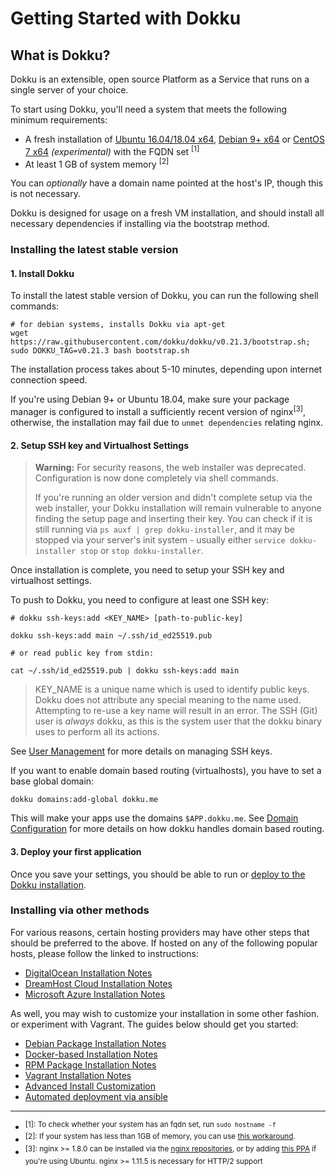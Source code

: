 # Getting Started with Dokku

## What is Dokku?

Dokku is an extensible, open source Platform as a Service that runs on a single server of your choice.

To start using Dokku, you'll need a system that meets the following minimum requirements:

- A fresh installation of [Ubuntu 16.04/18.04 x64](https://www.ubuntu.com/download), [Debian 9+ x64](https://www.debian.org/distrib/) or [CentOS 7 x64](https://www.centos.org/download/) *(experimental)* with the FQDN set <sup>[1]</sup>
- At least 1 GB of system memory <sup>[2]</sup>

You can *optionally* have a domain name pointed at the host's IP, though this is not necessary.

Dokku is designed for usage on a fresh VM installation, and should install all necessary dependencies if installing via the bootstrap method.

### Installing the latest stable version

#### 1. Install Dokku

To install the latest stable version of Dokku, you can run the following shell commands:

```shell
# for debian systems, installs Dokku via apt-get
wget https://raw.githubusercontent.com/dokku/dokku/v0.21.3/bootstrap.sh;
sudo DOKKU_TAG=v0.21.3 bash bootstrap.sh
```

The installation process takes about 5-10 minutes, depending upon internet connection speed.

If you're using Debian 9+ or Ubuntu 18.04, make sure your package manager is configured to install a sufficiently recent version of nginx<sup>[3]</sup>, otherwise, the installation may fail due to `unmet dependencies` relating nginx.

#### 2. Setup SSH key and Virtualhost Settings

> **Warning:** For security reasons, the web installer was deprecated.
> Configuration is now done completely via shell commands.
>
> If you're running an older version and didn't complete setup via the web
> installer, your Dokku installation will remain vulnerable to anyone finding
> the setup page and inserting their key. You can check if it is still running
> via `ps auxf | grep dokku-installer`, and it may be stopped via your server's
> init system - usually either `service dokku-installer stop` or `stop
> dokku-installer`.

Once installation is complete, you need to setup your SSH key and virtualhost
settings.

To push to Dokku, you need to configure at least one SSH key:

```shell
# dokku ssh-keys:add <KEY_NAME> [path-to-public-key]

dokku ssh-keys:add main ~/.ssh/id_ed25519.pub

# or read public key from stdin:

cat ~/.ssh/id_ed25519.pub | dokku ssh-keys:add main
```

> KEY_NAME is a unique name which is used to identify public keys. Dokku does
> not attribute any special meaning to the name used. Attempting to re-use a
> key name will result in an error. The SSH (Git) user is *always* dokku, as this
> is the system user that the dokku binary uses to perform all its actions.

See [User Management](/docs/deployment/user-management.md#adding-ssh-keys) for
more details on managing SSH keys.

If you want to enable domain based routing (virtualhosts), you have to set a
base global domain:

```shell
dokku domains:add-global dokku.me
```

This will make your apps use the domains `$APP.dokku.me`. See [Domain
Configuration](/docs/configuration/domains.md) for more details on how dokku
handles domain based routing.

#### 3. Deploy your first application

Once you save your settings, you should be able to run or [deploy to the Dokku installation](/docs/deployment/application-deployment.md).

### Installing via other methods

For various reasons, certain hosting providers may have other steps that should be preferred to the above. If hosted on any of the following popular hosts, please follow the linked to instructions:

- [DigitalOcean Installation Notes](/docs/getting-started/install/digitalocean.md)
- [DreamHost Cloud Installation Notes](/docs/getting-started/install/dreamhost.md)
- [Microsoft Azure Installation Notes](/docs/getting-started/install/azure.md)

As well, you may wish to customize your installation in some other fashion. or experiment with Vagrant. The guides below should get you started:

- [Debian Package Installation Notes](/docs/getting-started/install/debian.md)
- [Docker-based Installation Notes](/docs/getting-started/install/docker.md)
- [RPM Package Installation Notes](/docs/getting-started/install/rpm.md)
- [Vagrant Installation Notes](/docs/getting-started/install/vagrant.md)
- [Advanced Install Customization](/docs/getting-started/advanced-installation.md)
- [Automated deployment via ansible](https://github.com/dokku/ansible-dokku)

---

- <sup>[1]: To check whether your system has an fqdn set, run `sudo hostname -f`</sup>
- <sup>[2]: If your system has less than 1GB of memory, you can use [this workaround](/docs/getting-started/advanced-installation.md#vms-with-less-than-1gb-of-memory).</sup>
- <sup>[3]: nginx >= 1.8.0 can be installed via the [nginx repositories](https://www.nginx.com/resources/admin-guide/installing-nginx-open-source/), or by adding [this PPA](https://launchpad.net/~nginx/+archive/ubuntu/stable) if you're using Ubuntu. nginx >= 1.11.5 is necessary for HTTP/2 support</sup>
